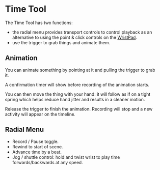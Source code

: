 # Time Tool

The Time Tool has two functions:&#x20;

* the radial menu provides transport controls to control playback as an alternative to using the point & click controls on the [WristPad](../wristpad.md).
* use the trigger to grab things and animate them.

## Animation

You can animate something by pointing at it and pulling the trigger to grab it.&#x20;

A confirmation timer will show before recording of the animation starts.

You can then move the thing with your hand: it will follow as if on a tight spring which helps reduce hand jitter and results in a cleaner motion.

Release the trigger to finish the animation. Recording will stop and a new activity will appear on the timeline.

## Radial Menu

* Record / Pause toggle.
* Rewind to start of scene.
* Advance time by a beat.
* Jog / shuttle control: hold and twist wrist to play time forwards/backwards at any speed.
